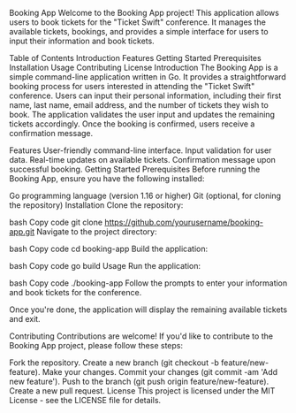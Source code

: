 Booking App
Welcome to the Booking App project! This application allows users to book tickets for the "Ticket Swift" conference. It manages the available tickets, bookings, and provides a simple interface for users to input their information and book tickets.

Table of Contents
Introduction
Features
Getting Started
Prerequisites
Installation
Usage
Contributing
License
Introduction
The Booking App is a simple command-line application written in Go. It provides a straightforward booking process for users interested in attending the "Ticket Swift" conference. Users can input their personal information, including their first name, last name, email address, and the number of tickets they wish to book. The application validates the user input and updates the remaining tickets accordingly. Once the booking is confirmed, users receive a confirmation message.

Features
User-friendly command-line interface.
Input validation for user data.
Real-time updates on available tickets.
Confirmation message upon successful booking.
Getting Started
Prerequisites
Before running the Booking App, ensure you have the following installed:

Go programming language (version 1.16 or higher)
Git (optional, for cloning the repository)
Installation
Clone the repository:

bash
Copy code
git clone https://github.com/yourusername/booking-app.git
Navigate to the project directory:

bash
Copy code
cd booking-app
Build the application:

bash
Copy code
go build
Usage
Run the application:

bash
Copy code
./booking-app
Follow the prompts to enter your information and book tickets for the conference.

Once you're done, the application will display the remaining available tickets and exit.

Contributing
Contributions are welcome! If you'd like to contribute to the Booking App project, please follow these steps:

Fork the repository.
Create a new branch (git checkout -b feature/new-feature).
Make your changes.
Commit your changes (git commit -am 'Add new feature').
Push to the branch (git push origin feature/new-feature).
Create a new pull request.
License
This project is licensed under the MIT License - see the LICENSE file for details.
